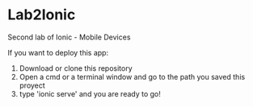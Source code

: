# Lab2Ionic
Second lab of Ionic - Mobile Devices

If you want to deploy this app:
1. Download or clone this repository
2. Open a cmd or a terminal window and go to the path you saved this proyect
3. type 'ionic serve' and you are ready to go!
